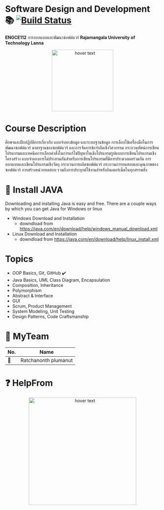 # Software Design and Development :books: [![Build Status](https://travis-ci.org/{ORG-or-USERNAME}/{REPO-NAME}.png?branch=master)](https://travis-ci.org/{ORG-or-USERNAME}/{REPO-NAME})
__ENGCE112__ การออกแบบและพัฒนาซอฟต์แวร์ 
__Rajamangala University of Technology Lanna__
<p align="center">
  <img src="https://cdn.vox-cdn.com/thumbor/FDD76YJZJFPyNUfT3ZBHcnMA0Ec=/43x0:593x367/1200x800/filters:focal(43x0:593x367)/cdn.vox-cdn.com/uploads/chorus_image/image/48667835/dbgxt2rvpd26udoyzcqn.0.0.jpg" width="200" title="hover text">
  
</p>

# Course Description
  ศึกษาและฝึกปฏิบัติการเกี่ยวกับ แบบจำลองข้อมูล และระบบฐานข้อมูล การเลือกใช้เครื่องมือในการพัฒนาซอฟต์แวร์ มาตรฐานของซอฟต์แวร์ และการจัดการข้อจำกัดเชิงวิศวกรรม กระบวนทัศน์การเขียนโปรแกรมและเทคนิคการเลือกคำสั่งในการแก้ไขปัญหาในเชิงโปรแกรมรูปแบบการเขียนโปรแกรมเชิงโครงสร้าง แบบจำลองการไม่ประสานกันสำหรับการเขียนโปรแกรมที่มีการประมวลผลร่วมกัน การออกแบบและเขียนโปรแกรมเชิงวัตถุ กระบวนการผลิตซอฟต์แวร์ กระบวนการทดสอบและคุณภาพของซอฟต์แวร์ การสร้างหน่วยทดสอบ รวมถึงการประยุกต์ใช้งานสำหรับอินเตอร์เน็ตในทุกสรรพสิ่ง

# :electric_plug:	 Install JAVA
Downloading and installing Java is easy and free. There are a couple ways by which you can get Java for Windows or linux 
- Windows Download and Installation
  - downdload from https://java.com/en/download/help/windows_manual_download.xml
- Linux Download and Installation
  - downdload from https://java.com/en/download/help/linux_install.xml
  
# Topics
- OOP Basics, Git, GitHub :heavy_check_mark:
- Java Basics, UML Class Diagram, Encapsulation
- Composition, Inheritance
- Polymorphism
- Abstract & Interface
- GUI
- Scrum, Product Management
- System Modeling, Unit Testing
- Design Patterns, Code Craftsmanship

# :robot:	MyTeam

|   No.| Name               |
|------|--------------------|
|:gem: |Ratchanonth plumanut|

# :question:	HelpFrom
<p align="center">
  <img src="https://i.stack.imgur.com/h9beB.png" width="350" title="hover text">
</p>



